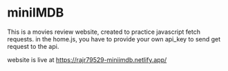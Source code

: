 # miniIMDB
This is a movies review website, created to practice javascript fetch requests.
in the home.js, you have to provide your own api_key to send get request to the api.

website is live at https://rajr79529-miniimdb.netlify.app/

